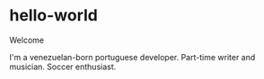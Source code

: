# hello-world
Welcome

I'm a venezuelan-born portuguese developer.
Part-time writer and musician.
Soccer enthusiast.
